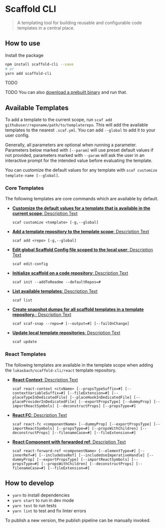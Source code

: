 # Scaffold CLI

> A templating tool for building reusable and configurable code templates in a central place.


## How to use

Install the package

```bash
npm install scaffold-cli --save
# or
yarn add scaffold-cli
```

TODO

TODO You can also [download a prebuilt binary](https://github.com/lukasbach/{NAME}/releases) and run that.

## Available Templates

To add a template to the current scope, run `scaf add githubuser/reponame/path/to/templaterepo`. This
will add the available templates to the nearest `.scaf.yml`. You can add `--global` to add it to your user
config. 

Generally, all parameters are optional when running a parameter. Parameters below marked with `[--param]` will
use preset default values if not provided, parameters marked with `--param` will ask the user in an interactive
prompt for the intended value before evaluating the template.

You can customize the default values for any template with `scaf customize template-name [--global]`.

<!-- TEMPLATE_LIST -->
### Core Templates

The following templates are core commands which are available by default.
- [__Customize the default values for a template that is available in the current scope__: Description Text](/template-docs/core/customize.md)

  `scaf customize <template> [-g,--global] `
- [__Add a template repository to the template scope__: Description Text](/template-docs/core/add.md)

  `scaf add <repo> [-g,--global] `
- [__Edit global Scaffold Config file scoped to the local user__: Description Text](/template-docs/core/edit-config.md)

  `scaf edit-config `
- [__Initialize scaffold on a code repository__: Description Text](/template-docs/core/init.md)

  `scaf init --addToReadme --defaultRepos=# `
- [__List available templates__: Description Text](/template-docs/core/list.md)

  `scaf list `
- [__Create snapshot dumps for all scaffold templates in a template repository.__: Description Text](/template-docs/core/scaf-snap.md)

  `scaf scaf-snap --repo=# [--output=#] [--failOnChange] `
- [__Update local template repositories__: Description Text](/template-docs/core/update.md)

  `scaf update `


### React Templates

The following templates are available in the template scope when adding the `lukasbach/scaffold-cli/react` template repository.
- [__React Context__: Description Text](/template-docs/react/react-context.md)

  `scaf react-context <ctxName> [--propsTypeSuffix=#] [--contextVariableSuffix=#] [--fileExtension=#] [--placeTypeInDedicatedFile] [--placeHookInDedicatedFile] [--placeProviderInDedicatedFile] [--exportPropsType] [--dummyProp] [--importReactSymbols] [--deconstructProps] [--propsType=#] `
- [__React FC__: Description Text](/template-docs/react/react-fc.md)

  `scaf react-fc <componentName> [--dummyProp] [--exportPropsType] [--importReactSymbols] [--propsType=#] [--propsWithChildren] [--deconstructProps] [--filenameCase=#] [--fileExtension=#] `
- [__React Component with forwarded ref__: Description Text](/template-docs/react/react-forward-ref.md)

  `scaf react-forward-ref <componentName> [--elementType=#] [--innerRef=#] [--includeUseRef] [--includeUseImperativeHandle] [--dummyProp] [--exportPropsType] [--importReactSymbols] [--propsType=#] [--propsWithChildren] [--deconstructProps] [--filenameCase=#] [--fileExtension=#] `


<!-- /TEMPLATE_LIST -->

## How to develop

- `yarn` to install dependencies
- `yarn start` to run in dev mode
- `yarn test` to run tests
- `yarn lint` to test and fix linter errors

To publish a new version, the publish pipeline can be manually
invoked.

